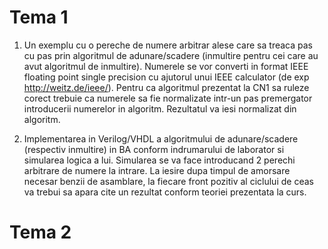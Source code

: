 # Tema 1

1. Un exemplu cu o pereche de numere arbitrar alese care sa treaca pas cu pas prin algoritmul de adunare/scadere (inmultire pentru cei care au avut algoritmul de inmultire). Numerele se vor converti in format IEEE floating point single precision cu ajutorul unui IEEE calculator (de exp http://weitz.de/ieee/). Pentru ca algoritmul prezentat la CN1 sa ruleze corect trebuie ca numerele sa fie normalizate intr-un pas premergator introducerii numerelor in algoritm. Rezultatul va iesi normalizat din algoritm.

2. Implementarea in Verilog/VHDL a algoritmului de adunare/scadere (respectiv inmultire) in BA conform indrumarului de laborator si simularea logica a lui. Simularea se va face introducand 2 perechi arbitrare de numere la intrare. La iesire dupa timpul de amorsare necesar benzii de asamblare, la fiecare front pozitiv al ciclului de ceas va trebui sa apara cite un rezultat conform teoriei prezentata la curs.

# Tema 2
